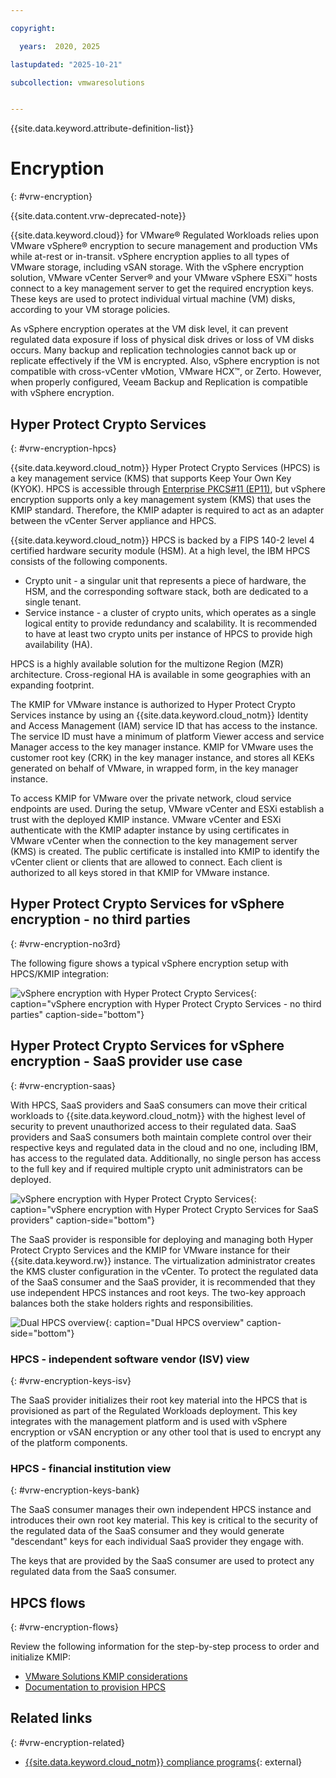 ```yaml
---

copyright:

  years:  2020, 2025

lastupdated: "2025-10-21"

subcollection: vmwaresolutions


---
```


{{site.data.keyword.attribute-definition-list}}

# Encryption
{: #vrw-encryption}



{{site.data.content.vrw-deprecated-note}}

{{site.data.keyword.cloud}} for VMware® Regulated Workloads relies upon VMware vSphere® encryption to secure management and production VMs while at-rest or in-transit. vSphere encryption applies to all types of VMware storage, including vSAN storage. With the vSphere encryption solution, VMware vCenter Server® and your VMware vSphere ESXi™ hosts connect to a key management server to get the required encryption keys. These keys are used to protect individual virtual machine (VM) disks, according to your VM storage policies.

As vSphere encryption operates at the VM disk level, it can prevent regulated data exposure if loss of physical disk drives or loss of VM disks occurs. Many backup and replication technologies cannot back up or replicate effectively if the VM is encrypted. Also, vSphere encryption is not compatible with cross-vCenter vMotion, VMware HCX™, or Zerto. However, when properly configured, Veeam Backup and Replication is compatible with vSphere encryption.

## Hyper Protect Crypto Services
{: #vrw-encryption-hpcs}

{{site.data.keyword.cloud_notm}} Hyper Protect Crypto Services (HPCS) is a key management service (KMS) that supports Keep Your Own Key (KYOK). HPCS is accessible through [Enterprise PKCS#11 (EP11)](/docs/hs-crypto?topic=hs-crypto-use-cases#vmware-encryption-kyok), but vSphere encryption supports only a key management system (KMS) that uses the KMIP standard. Therefore, the KMIP adapter is required to act as an adapter between the vCenter Server appliance and HPCS.

{{site.data.keyword.cloud_notm}} HPCS is backed by a FIPS 140-2 level 4 certified hardware security module (HSM). At a high level, the IBM HPCS consists of the following components.
* Crypto unit - a singular unit that represents a piece of hardware, the HSM, and the corresponding software stack, both are dedicated to a single tenant.
* Service instance - a cluster of crypto units, which operates as a single logical entity to provide redundancy and scalability. It is recommended to have at least two crypto units per instance of HPCS to provide high availability (HA).

HPCS is a highly available solution for the multizone Region (MZR) architecture. Cross-regional HA is available in some geographies with an expanding footprint.

The KMIP for VMware instance is authorized to Hyper Protect Crypto Services instance by using an {{site.data.keyword.cloud_notm}} Identity and Access Management (IAM) service ID that has access to the instance. The service ID must have a minimum of platform Viewer access and service Manager access to the key manager instance. KMIP for VMware uses the customer root key (CRK) in the key manager instance, and stores all KEKs generated on behalf of VMware, in wrapped form, in the key manager instance.

To access KMIP for VMware over the private network, cloud service endpoints are used. During the setup, VMware vCenter and ESXi establish a trust with the deployed KMIP instance. VMware vCenter and ESXi authenticate with the KMIP adapter instance by using certificates in VMware vCenter when the connection to the key management server (KMS) is created. The public certificate is installed into KMIP to identify the vCenter client or clients that are allowed to connect. Each client is authorized to all keys stored in that KMIP for VMware instance.

## Hyper Protect Crypto Services for vSphere encryption - no third parties
{: #vrw-encryption-no3rd}

The following figure shows a typical vSphere encryption setup with HPCS/KMIP integration:

![vSphere encryption with Hyper Protect Crypto Services](../../images/vmware-vsphere-encryption.svg){: caption="vSphere encryption with Hyper Protect Crypto Services - no third parties" caption-side="bottom"}

## Hyper Protect Crypto Services for vSphere encryption - SaaS provider use case
{: #vrw-encryption-saas}

With HPCS, SaaS providers and SaaS consumers can move their critical workloads to {{site.data.keyword.cloud_notm}} with the highest level of security to prevent unauthorized access to their regulated data. SaaS providers and SaaS consumers both maintain complete control over their respective keys and regulated data in the cloud and no one, including IBM, has access to the regulated data. Additionally, no single person has access to the full key and if required multiple crypto unit administrators can be deployed.

![vSphere encryption with Hyper Protect Crypto Services](../../images/vrw-hpcs-mgmt.svg){: caption="vSphere encryption with Hyper Protect Crypto Services for SaaS providers" caption-side="bottom"}

The SaaS provider is responsible for deploying and managing both Hyper Protect Crypto Services and the KMIP for VMware instance for their {{site.data.keyword.rw}} instance. The virtualization administrator creates the KMS cluster configuration in the vCenter. To protect the regulated data of the SaaS consumer and the SaaS provider, it is recommended that they use independent HPCS instances and root keys. The two-key approach balances both the stake holders rights and responsibilities.

![Dual HPCS overview](../../images/vrw-v2-dual-hpcs.svg){: caption="Dual HPCS overview" caption-side="bottom"}

### HPCS - independent software vendor (ISV) view
{: #vrw-encryption-keys-isv}

The SaaS provider initializes their root key material into the HPCS that is provisioned as part of the Regulated Workloads deployment. This key integrates with the management platform and is used with vSphere encryption or vSAN encryption or any other tool that is used to encrypt any of the platform components.

### HPCS - financial institution view
{: #vrw-encryption-keys-bank}

The SaaS consumer manages their own independent HPCS instance and introduces their own root key material. This key is critical to the security of the regulated data of the SaaS consumer and they would generate "descendant" keys for each individual SaaS provider they engage with.

The keys that are provided by the SaaS consumer are used to protect any regulated data from the SaaS consumer.

## HPCS flows
{: #vrw-encryption-flows}

Review the following information for the step-by-step process to order and initialize KMIP:
* [VMware Solutions KMIP considerations](/docs/vmwaresolutions?topic=vmwaresolutions-kmip_standalone_considerations)
* [Documentation to provision HPCS](/docs/hs-crypto?topic=hs-crypto-initialize-hsm#initialize-hsm)

## Related links
{: #vrw-encryption-related}

* [{{site.data.keyword.cloud_notm}} compliance programs](https://www.ibm.com/products/cloud/compliance){: external}
